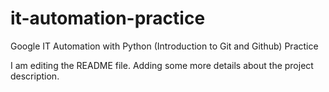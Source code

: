 # it-automation-practice
Google IT Automation with Python (Introduction to Git and Github) Practice

I am editing the README file. Adding some more details about the project description.
